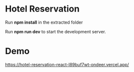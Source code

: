 # Hotel Reservation

Run <b>npm install</b> in the extracted folder

Run <b>npm run dev</b> to start the development server.

# Demo
https://hotel-reservation-react-l89buf7wt-ondeer.vercel.app/
